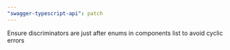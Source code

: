 ```yaml
---
"swagger-typescript-api": patch
---
```


Ensure discriminators are just after enums in components list to avoid cyclic errors
